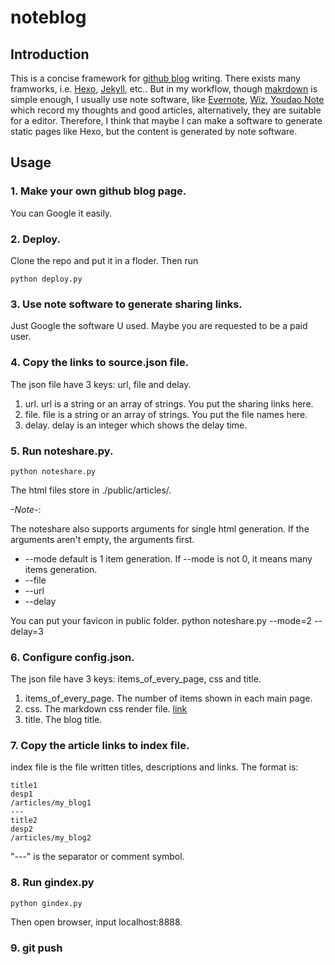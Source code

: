 # noteblog

## Introduction
This is a concise framework for [github blog](http://jmcglone.com/guides/github-pages/) writing. There exists many framworks, i.e. [Hexo](hexo.io), [Jekyll](https://jekyllrb.com/), etc.. But in my workflow, though [makrdown](https://en.wikipedia.org/wiki/Markdown) is simple enough, I usually use note software, like [Evernote](https://evernote.com/), [Wiz](http://www.wiz.cn), [Youdao Note](https://note.youdao.com/) which record my thoughts and good articles, alternatively, they are suitable for a editor. Therefore, I think that maybe I can make a software to generate static pages like Hexo, but the content is generated by note software. 

## Usage
### 1. Make your own github blog page. 
You can Google it easily.
### 2. Deploy.
Clone the repo and put it in a floder. Then run

	python deploy.py
### 3. Use note software to generate sharing links.
Just Google the software U used. Maybe you are requested to be a paid user.
### 4. Copy the links to **source.json** file.
The json file have 3 keys: url, file and delay.

1. url. url is a string or an array of strings. You put the sharing links here.
2. file. file is a string or an array of strings. You put the file names here.
3. delay. delay is an integer which shows the delay time.
### 5. Run noteshare.py.
	python noteshare.py
The html files store in ./public/articles/.

*-Note-*:

The noteshare also supports arguments for single html generation. If the arguments aren't empty, the arguments first.

* --mode default is 1 item generation. If --mode is not 0, it means many items generation.
* --file 
* --url
* --delay

You can put your favicon in public folder. 
	python noteshare.py --mode=2 --delay=3
### 6. Configure config.json.
The json file have 3 keys: items_of_every_page, css and title.

1. items_of_every_page. The number of items shown in each main page.
2. css. The markdown css render file. [link](https://markdowncss.github.io/)  
3. title. The blog title.

### 7. Copy the article links to **index** file.
index file is the file written titles, descriptions and links. The format is:

	title1
	desp1
	/articles/my_blog1
	---
	title2
	desp2
	/articles/my_blog2

"---" is the separator or comment symbol.

### 8. Run gindex.py
	python gindex.py

Then open browser, input localhost:8888.

### 9. git push
